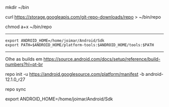 
mkdir ~/bin

curl https://storage.googleapis.com/git-repo-downloads/repo > ~/bin/repo

chmod a+x ~/bin/repo

_____________________________
```
export ANDROID_HOME=/home/joimar/Android/Sdk
export PATH=$ANDROID_HOME/platform-tools:$ANDROID_HOME/tools:$PATH
```

______________________________________________________________

Olhe as builds em https://source.android.com/docs/setup/reference/build-numbers?hl=pt-br



repo init -u https://android.googlesource.com/platform/manifest -b android-12.1.0_r27

repo sync

export ANDROID_HOME=/home/joimar/Android/Sdk